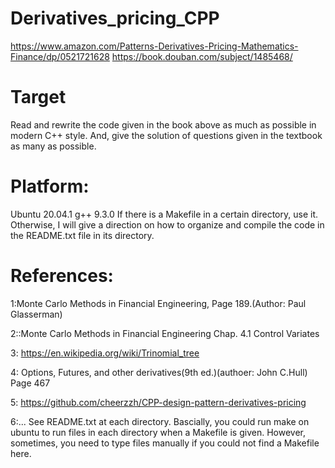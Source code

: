 # Derivatives_pricing_CPP

https://www.amazon.com/Patterns-Derivatives-Pricing-Mathematics-Finance/dp/0521721628
https://book.douban.com/subject/1485468/

# Target
Read and rewrite the code given in the book above as much as possible in modern C++ style. 
And, give the solution of questions given in the textbook as many as possible.

# Platform:
Ubuntu 20.04.1
g++ 9.3.0
If there is a Makefile in a certain directory, use it.
Otherwise, I will give a direction on how to organize and compile the code in the README.txt file in its directory.


# References:
1:Monte Carlo Methods in Financial Engineering, Page 189.(Author: Paul Glasserman)


2::Monte Carlo Methods in Financial Engineering Chap. 4.1 Control Variates


3: https://en.wikipedia.org/wiki/Trinomial_tree


4: Options, Futures, and other derivatives(9th ed.)(authoer: John C.Hull)
Page 467

5:  https://github.com/cheerzzh/CPP-design-pattern-derivatives-pricing 

6:... See README.txt at each directory. Bascially, you could run 
make on ubuntu to run files in each directory when a Makefile is given. However, sometimes, you need to type files manually if 
you could not find a Makefile here.
